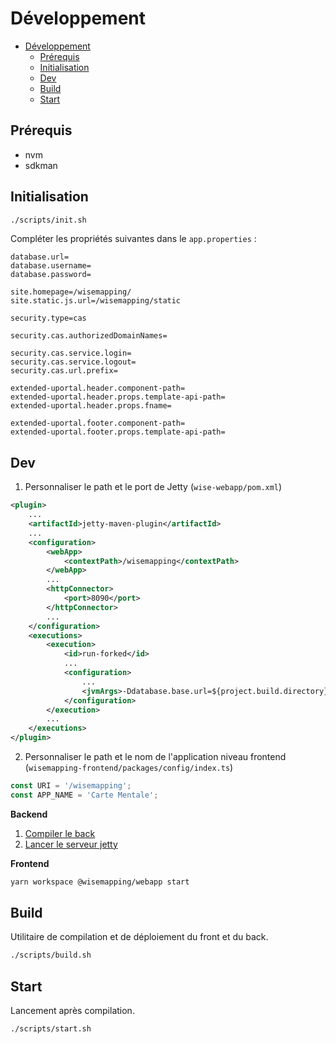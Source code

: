 # Développement

- [Développement](#développement)
  - [Prérequis](#prérequis)
  - [Initialisation](#initialisation)
  - [Dev](#dev)
  - [Build](#build)
  - [Start](#start)

## Prérequis

- nvm
- sdkman

## Initialisation

```bash
./scripts/init.sh
```

Compléter les propriétés suivantes dans le `app.properties` :

```properties
database.url=
database.username=
database.password=

site.homepage=/wisemapping/
site.static.js.url=/wisemapping/static

security.type=cas

security.cas.authorizedDomainNames=

security.cas.service.login=
security.cas.service.logout=
security.cas.url.prefix=

extended-uportal.header.component-path=
extended-uportal.header.props.template-api-path=
extended-uportal.header.props.fname=

extended-uportal.footer.component-path=
extended-uportal.footer.props.template-api-path=
```

## Dev

1. Personnaliser le path et le port de Jetty (`wise-webapp/pom.xml`)

```xml
<plugin>
    ...
    <artifactId>jetty-maven-plugin</artifactId>
    ...
    <configuration>
        <webApp>
            <contextPath>/wisemapping</contextPath>
        </webApp>
        ...
        <httpConnector>
            <port>8090</port>
        </httpConnector>
        ...
    </configuration>
    <executions>
        <execution>
            <id>run-forked</id>
            ...
            <configuration>
                ...
                <jvmArgs>-Ddatabase.base.url=${project.build.directory} -Djetty.port=8090</jvmArgs>
            </configuration>
        </execution>
        ...
    </executions>
</plugin>
```

2. Personnaliser le path et le nom de l'application niveau frontend (`wisemapping-frontend/packages/config/index.ts`)

```js
const URI = '/wisemapping';
const APP_NAME = 'Carte Mentale';
```

**Backend**

1. [Compiler le back](#build)
2. [Lancer le serveur jetty](#start)

**Frontend**

```bash
yarn workspace @wisemapping/webapp start
```

## Build

Utilitaire de compilation et de déploiement du front et du back.

```bash
./scripts/build.sh
```

## Start

Lancement après compilation.

```shell
./scripts/start.sh
```
